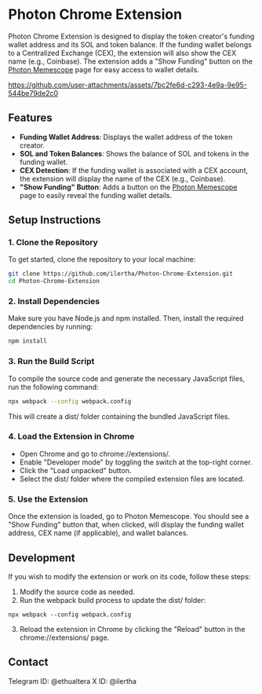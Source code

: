 # Photon Chrome Extension

Photon Chrome Extension is designed to display the token creator's funding wallet address and its SOL and token balance. If the funding wallet belongs to a Centralized Exchange (CEX), the extension will also show the CEX name (e.g., Coinbase). The extension adds a "Show Funding" button on the [Photon Memescope](https://photon-sol.tinyastro.io/en/memescope/*) page for easy access to wallet details.

https://github.com/user-attachments/assets/7bc2fe6d-c293-4e9a-9e95-544be79de2c0

## Features

- **Funding Wallet Address**: Displays the wallet address of the token creator.
- **SOL and Token Balances**: Shows the balance of SOL and tokens in the funding wallet.
- **CEX Detection**: If the funding wallet is associated with a CEX account, the extension will display the name of the CEX (e.g., Coinbase).
- **"Show Funding" Button**: Adds a button on the [Photon Memescope](https://photon-sol.tinyastro.io/en/memescope/*) page to easily reveal the funding wallet details.

## Setup Instructions

### 1. Clone the Repository

To get started, clone the repository to your local machine:

```bash
git clone https://github.com/ilertha/Photon-Chrome-Extension.git
cd Photon-Chrome-Extension
```

### 2. Install Dependencies

Make sure you have Node.js and npm installed. Then, install the required dependencies by running:

```bash
npm install
```

### 3. Run the Build Script

To compile the source code and generate the necessary JavaScript files, run the following command:

```bash
npx webpack --config webpack.config
```
This will create a dist/ folder containing the bundled JavaScript files.

### 4. Load the Extension in Chrome

- Open Chrome and go to chrome://extensions/.
- Enable "Developer mode" by toggling the switch at the top-right corner.
- Click the "Load unpacked" button.
- Select the dist/ folder where the compiled extension files are located.

### 5. Use the Extension

Once the extension is loaded, go to Photon Memescope. You should see a "Show Funding" button that, when clicked, will display the funding wallet address, CEX name (if applicable), and wallet balances.

## Development

If you wish to modify the extension or work on its code, follow these steps:

1. Modify the source code as needed.
2. Run the webpack build process to update the dist/ folder:

```
npx webpack --config webpack.config
```
3. Reload the extension in Chrome by clicking the "Reload" button in the chrome://extensions/ page.

## Contact

Telegram ID: @ethualtera 
X ID: @ilertha 
